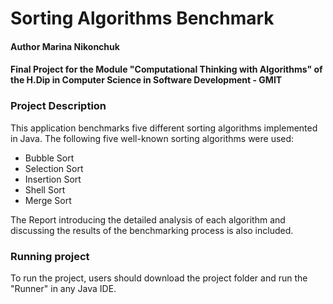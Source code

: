 # Sorting Algorithms Benchmark

#### Author Marina Nikonchuk
#### Final Project for the Module "Computational Thinking with Algorithms" of the H.Dip in Computer Science in Software Development - GMIT

### Project Description
This application benchmarks five different sorting algorithms implemented in Java. The following five well-known sorting algorithms were used:
- Bubble Sort
- Selection Sort
- Insertion Sort
- Shell Sort
- Merge Sort

The Report introducing the detailed analysis of each algorithm and discussing the results of the benchmarking process is also included. 

### Running project
To run the project, users should download the project folder and run the "Runner" in any Java IDE.
